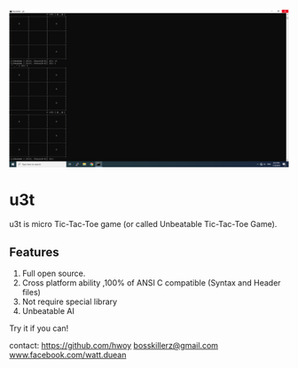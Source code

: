 ![](https://raw.githubusercontent.com/hwoy/u-tic-tac-toe/master/res/pic1.png?raw=true)

# u3t

u3t is micro Tic-Tac-Toe game (or called Unbeatable Tic-Tac-Toe Game).

## Features

1. Full open source.
2. Cross platform ability ,100% of ANSI C compatible (Syntax and Header files)
3. Not require special library
4. Unbeatable AI

Try it if you can!

contact:
<https://github.com/hwoy>
bosskillerz@gmail.com
www.facebook.com/watt.duean
